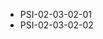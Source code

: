 <!--
    ATTENTION: This file was generated via gradle!
               Do NOT manually edit this file! Any such changes will be overwritten!
-->
* PSI-02-03-02-01
* PSI-02-03-02-02
